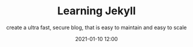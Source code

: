 ---
title: Learning Jekyll
date: 2021-01-10 12:00
category: jekyll
image: https://via.placeholder.com/900x300
lead: "We pay a huge price for the underlying complexity of dynamic code running on a server for every request - a price we could avoid paying entirely when this kid of complexity is not needed."
subtitle: create a ultra fast, secure blog, that is easy to maintain and easy to scale
---